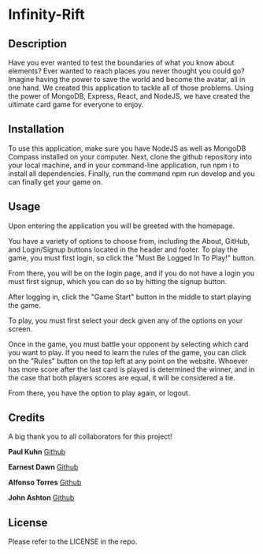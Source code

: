 # Infinity-Rift

## Description

Have you ever wanted to test the boundaries of what you know about elements? Ever wanted to reach places you never thought you could go? Imagine having the power to save the world and become the avatar, all in one hand. We created this application to tackle all of those problems. Using the power of MongoDB, Express, React, and NodeJS, we have created the ultimate card game for everyone to enjoy.

## Installation

To use this application, make sure you have NodeJS as well as MongoDB Compass installed on your computer. Next, clone the github repository into your local machine, and in your command-line application, run npm i to install all dependencies. Finally, run the command npm run develop and you can finally get your game on.

## Usage

Upon entering the application you will be greeted with the homepage.

You have a variety of options to choose from, including the About, GitHub, and Login/Signup buttons located in the header and footer. To play the game, you must first login, so click the "Must Be Logged In To Play!" button.

From there, you will be on the login page, and if you do not have a login you must first signup, which you can do so by hitting the signup button.

After logging in, click the "Game Start" button in the middle to start playing the game.

To play, you must first select your deck given any of the options on your screen.

Once in the game, you must battle your opponent by selecting which card you want to play. If you need to learn the rules of the game, you can click on the "Rules" button on the top left at any point on the website. Whoever has more score after the last card is played is determined the winner, and in the case that both players scores are equal, it will be considered a tie.

From there, you have the option to play again, or logout.

## Credits

A big thank you to all collaborators for this project!

**Paul Kuhn**
[Github](https://github.com/pakuhn93)

**Earnest Dawn**
[Github](https://github.com/earnest-dawn)

**Alfonso Torres**
[Github](https://github.com/Af0nz0)

**John Ashton**
[Github](https://github.com/JohnA98)

## License

Please refer to the LICENSE in the repo.
